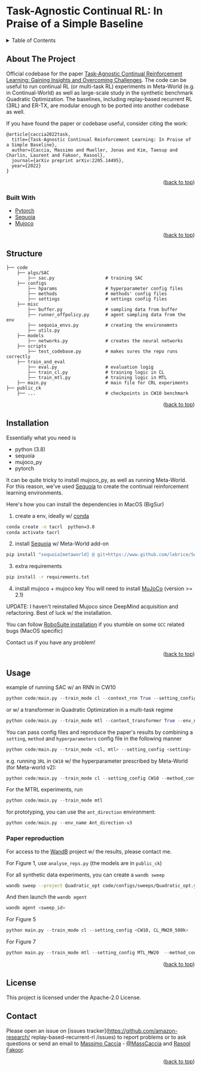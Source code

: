 # Task-Agnostic Continual RL: In Praise of a Simple Baseline


<!-- TABLE OF CONTENTS -->
<details>
  <summary>Table of Contents</summary>
  <ol>
    <li>
      <a href="#about-the-project">About The Project</a>
      <ul>
        <li><a href="#built-with">Built With</a></li>
      </ul>
    </li>
    <li><a href="#structure">Structure</a></li>
    <li><a href="#installation">Installation</a></li>
    <li>
      <a href="#usage">Usage</a>
      <ul>
        <li><a href="#paper-reproduction">Paper Reproduction</a></li>
      </ul>
    </li>
    <li><a href="#contributing">Contributing</a></li>
    <li><a href="#license">License</a></li>
    <li><a href="#contact">Contact</a></li>
    <li><a href="#acknowledgments">Acknowledgments</a></li>
  </ol>
</details>



## About The Project

Official codebase for the paper [Task-Agnostic Continual Reinforcement Learning: Gaining Insights and Overcoming Challenges](https://arxiv.org/abs/2205.14495). 
The code can be useful to run continual RL (or multi-task RL) experiments in Meta-World (e.g. in Continual-World) as well as large-scale study in the synthetic benchmark Quadratic Optimization. 
The baselines, including replay-based recurrent RL (3RL) and ER-TX, are modular enough to be ported into another codebase as well.

If you have found the paper or codebase useful, consider citing the work:
```
@article{caccia2022task,
  title={Task-Agnostic Continual Reinforcement Learning: In Praise of a Simple Baseline},
  author={Caccia, Massimo and Mueller, Jonas and Kim, Taesup and Charlin, Laurent and Fakoor, Rasool},
  journal={arXiv preprint arXiv:2205.14495},
  year={2022}
}
```

<p align="right">(<a href="#top">back to top</a>)</p>



### Built With

* [Pytorch](https://pytorch.org/)
* [Sequoia](https://github.com/lebrice/Sequoia)
* [Mujoco](https://mujoco.org/)

<p align="right">(<a href="#top">back to top</a>)</p>


## Structure
    ├── code
        ├── algs/SAC
            ├── sac.py                   # training SAC   
        ├── configs
            ├── hparams                  # hyperparameter config files
            ├── methods                  # methods' config files
            ├── settings                 # settings config files
        ├── misc
            ├── buffer.py                # sampling data from buffer
            ├── runner_offpolicy.py      # agent sampling data from the env
            ├── sequoia_envs.py          # creating the environemnts
            ├── utils.py
        ├── models
            ├── networks.py              # creates the neural networks
        ├── scripts
            ├── test_codebase.py         # makes sures the repo runs correctly
        ├── train_and_eval
            ├── eval.py                  # evaluation logig
            ├── train_cl.py              # training logic in CL
            ├── train_mtl.py             # training logic in MTL
        ├── main.py                      # main file for CRL experiments
    ├── public_ck                  
        ├── ...                          # checkpoints in CW10 benchmark

<p align="right">(<a href="#top">back to top</a>)</p>

## Installation

Essentially what you need is 
- python (3.8)
- sequoia
- mujoco_py
- pytorch

It can be quite tricky to install mujoco_py, as well as running Meta-World.
For this reason, we've used [Sequoia](https://github.com/lebrice/Sequoia) to create the continual reinforcement learning environments.

Here's how you can install the dependencies in MacOS (BigSur)

1. create a env, ideally w/ [conda](https://www.anaconda.com/)
```bash
conda create -n tacrl  python=3.8
conda activate tacrl
```

2. install [Sequoia](https://github.com/lebrice/Sequoia) w/ Meta-World add-on
```bash
pip install "sequoia[metaworld] @ git+https://www.github.com/lebrice/Sequoia.git@pass_seed_to_metaworld_envs"
```

3. extra requirements
```bash
pip install -r requirements.txt
```

4. install mujoco + mujoco key 
You will need to install [MuJoCo](https://github.com/deepmind/mujoco/releases) (version >= 2.1)

UPDATE:
I haven't reinstalled Mujoco since DeepMind acquisition and refactoring.
Best of luck w/ the installation.

You can follow [RoboSuite installation](https://robosuite.ai/docs/installation.html) if you stumble on some `GCC` related bugs (MacOS specific)


Contact us if you have any problem!

<p align="right">(<a href="#top">back to top</a>)</p>


## Usage



example of running SAC w/ an RNN in CW10
```python
python code/main.py --train_mode cl --context_rnn True --setting_config CW10 --lr 0.0003 --batch_size 1028
```
or w/ a transformer in Quadratic Optimization in a multi-task regime
```python
python code/main.py --train_mode mtl --context_transformer True --env_name Quadratic_opt --lr 0.0003 --batch_size 128
```


You can pass config files and reproduce the paper's results by combining a `setting`, `method` and `hyperparameters` config file in the following manner
```python
python code/main.py --train_mode <cl, mtl> --setting_config <setting> --method_config <method> --hparam_config <hyperparameters>
```
e.g. running `3RL` in `CW10` w/ the hyperparameter prescribed by Meta-World (for Meta-world v2):
```python
python code/main.py --train_mode cl --setting_config CW10 --method_config 3RL --hparam_config meta_world
```

For the MTRL experiments, run 
```python
python code/main.py --train_mode mtl
```

for prototyping, you can use the `ant_direction` environment:
``` python
python code/main.py --env_name Ant_direction-v3
```

### Paper reproduction

For access to the [WandB](https://wandb.ai/site) project w/ the results, please contact me. 

For Figure 1, use `analyse_reps.py` (the models are in `public_ck`)

For all synthetic data experiments, you can create a `wandb sweep`
```bash
wandb sweep --project Quadratic_opt code/configs/sweeps/Quadratic_opt.yaml
```
And then launch the `wandb agent`
```bash
wandb agent <sweep_id>
```




For Figure 5 
```python
python main.py --train_mode cl --setting_config <CW10, CL_MW20_500k>  --method_config <method> --hparam_config meta_world
```

For Figure 7 
```python
python main.py --train_mode mtl --setting_config MTL_MW20  --method_config <method> --hparam_config meta_world-noet
```

<p align="right">(<a href="#top">back to top</a>)</p>


## License

This project is licensed under the Apache-2.0 License.


## Contact
Please open an issue on [issues tracker](https://github.com/amazon-research/
replay-based-recurrent-rl
/issues) to report problems or to ask questions or send an email to [Massimo Caccia](massimo.p.caccia@gmail.com) - [@MassCaccia](https://twitter.com/MassCaccia) and [Rasool Fakoor](https://github.com/rasoolfa).
 

<p align="right">(<a href="#top">back to top</a>)</p>
